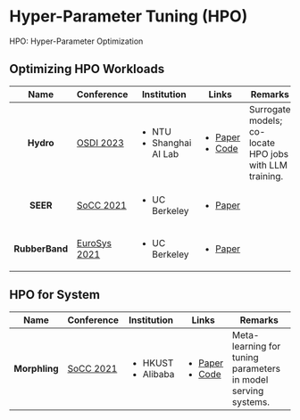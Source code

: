 # Hyper-Parameter Tuning (HPO)

HPO: Hyper-Parameter Optimization

## Optimizing HPO Workloads

|      Name      | Conference                                                   | Institution                                   | Links                                                                                                                                                                 | Remarks                                                 |
| :------------: | ------------------------------------------------------------ | --------------------------------------------- | --------------------------------------------------------------------------------------------------------------------------------------------------------------------- | ------------------------------------------------------- |
|    **Hydro**   | [OSDI 2023](../../reading-notes/conference/osdi-2023.md)     | <ul><li>NTU</li><li>Shanghai AI Lab</li></ul> | <ul><li><a href="https://www.usenix.org/conference/osdi23/presentation/hu">Paper</a></li><li><a href="https://github.com/S-Lab-System-Group/Hydro">Code</a></li></ul> | Surrogate models; co-locate HPO jobs with LLM training. |
|    **SEER**    | [SoCC 2021](../../reading-notes/conference/socc-2021.md)     | <ul><li>UC Berkeley</li></ul>                 | <ul><li><a href="https://dl.acm.org/doi/10.1145/3472883.3486989">Paper</a></li></ul>                                                                                  |                                                         |
| **RubberBand** | [EuroSys 2021](../../reading-notes/conference/eurosys-2021/) | <ul><li>UC Berkeley</li></ul>                 | <ul><li><a href="https://dl.acm.org/doi/10.1145/3447786.3456245">Paper</a></li></ul>                                                                                  |                                                         |

## HPO for System

|      Name     | Conference                                               | Institution                             | Links                                                                                                                                                  | Remarks                                                       |
| :-----------: | -------------------------------------------------------- | --------------------------------------- | ------------------------------------------------------------------------------------------------------------------------------------------------------ | ------------------------------------------------------------- |
| **Morphling** | [SoCC 2021](../../reading-notes/conference/socc-2021.md) | <ul><li>HKUST</li><li>Alibaba</li></ul> | <ul><li><a href="https://dl.acm.org/doi/10.1145/3472883.3486987">Paper</a></li><li><a href="https://github.com/kubedl-io/morphling">Code</a></li></ul> | Meta-learning for tuning parameters in model serving systems. |

